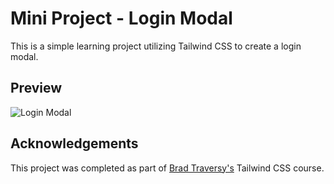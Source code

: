 
# Mini Project - Login Modal



This is a simple learning project utilizing Tailwind CSS to create a login modal.




## Preview

![Login Modal](https://dj-project-previews.s3.amazonaws.com/login-modal-tailwind.png)


## Acknowledgements

This project was completed as part of [Brad Traversy's](https://github.com/bradtraversy) Tailwind CSS course. 

